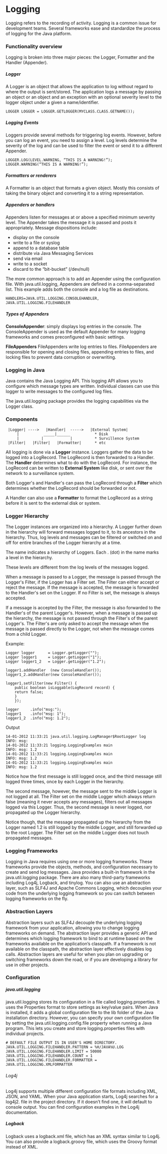 # Logging

Logging refers to the recording of activity. Logging is a common issue for development teams. Several frameworks ease and standardize the process of logging for the Java platform. 

### Functionality overview
Logging is broken into three major pieces: the Logger, Formatter and the Handler (Appender).

##### Logger

A Logger is an object that allows the application to log without regard to where the output is sent/stored. The application logs a message by passing an object or an object and an exception with an optional severity level to the logger object under a given a name/identifier.
```concept
LOGGER LOGGER = LOGGER.GETLOGGER(MYCLASS.CLASS.GETNAME());
```

##### Logging Events
Loggers provide several methods for triggering log events. However, before you can log an event, you need to assign a level. Log levels determine the severity of the log and can be used to filter the event or send it to a different Appender.
```concept
LOGGER.LOG(LEVEL.WARNING, “THIS IS A WARNING!”);
LOGGER.WARNING(“THIS IS A WARNING!”);
```

##### Formatters or renderers

A Formatter is an object that formats a given object. Mostly this consists of taking the binary object and converting it to a string representation.

##### Appenders or handlers

Appenders listen for messages at or above a specified minimum severity level. The Appender takes the message it is passed and posts it appropriately. Message dispositions include:

- display on the console
- write to a file or syslog
- append to a database table
- distribute via Java Messaging Services
- send via email
- write to a socket
- discard to the “bit-bucket” (/dev/null)

The more common approach is to add an Appender using the configuration file. With java.util.logging, Appenders are defined in a comma-separated list. This example adds both the console and a log file as destinations.

```concept
HANDLERS=JAVA.UTIL.LOGGING.CONSOLEHANDLER, JAVA.UTIL.LOGGING.FILEHANDLER
```

##### Types of Appenders
**ConsoleAppender**:
simply displays log entries in the console. The ConsoleAppender is used as the default Appender for many logging frameworks and comes preconfigured with basic settings. 

**FileAppenders**
FileAppenders write log entries to files. FileAppenders are responsible for opening and closing files, appending entries to files, and locking files to prevent data corruption or overwriting.



### Logging in Java
Java contains the Java Logging API. This logging API allows you to configure which message types are written. Individual classes can use this logger to write messages to the configured log files.

The java.util.logging package provides the logging capabilities via the Logger class.

### Components
```
 |Logger| ---->   |Handler|  ----->   |External System|
     |           _____|______           * Disk
     |          |            |          * Survillence System
 |Filter|   |Filter|   |Formatter|      * etc 
```

All logging is done via a **Logger** instance. Loggers gather the data to be logged into a LogRecord. The LogRecord is then forwarded to a Handler. The **Handler** determines what to do with the LogRecord. For instance, the LogRecord can be written to **External System** like disk, or sent over the network to a surveillance system.

Both Logger's and Handler's can pass the LogRecord through a **Filter** which determines whether the LogRecord should be forwarded or not.

A Handler can also use a **Formatter** to format the LogRecord as a string before it is sent to the external disk or system.

### Logger Hierarchy
The Logger instances are organized into a hierarchy. A Logger further down in the hierarchy will forward messages logged to it, to its ancestors in the hierarchy. Thus, log levels and messages can be filtered or switched on and off for entire branches of the Logger hierarchy at a time.

The name indicates a hierarchy of Loggers. Each . (dot) in the name marks a level in the hierarchy.

These levels are different from the log levels of the messages logged.

When a message is passed to a Logger, the message is passed through the Logger's Filter, if the Logger has a Filter set. The Filter can either accept or reject the message. If the message is accepted, the message is forwarded to the Handler's set on the Logger. If no Filter is set, the message is always accepted.

If a message is accepted by the Filter, the message is also forwarded to the Handler's of the parent Logger's. However, when a message is passed up the hierarchy, the message is not passed through the Filter's of the parent Logger's. The Filter's are only asked to accept the message when the message is passed directly to the Logger, not when the message comes from a child Logger.

Example:
```
Logger logger      = Logger.getLogger("");
Logger logger1     = Logger.getLogger("1");
Logger logger1_2   = Logger.getLogger("1.2");

logger1.addHandler  (new ConsoleHandler());
logger1_2.addHandler(new ConsoleHandler());

logger1.setFilter(new Filter() {
    public boolean isLoggable(LogRecord record) {
    return false;
    }
    });

logger     .info("msg:");
logger1    .info("msg: 1");
logger1_2  .info("msg: 1.2");
```

Output
```
14-01-2012 11:33:21 java.util.logging.LogManager$RootLogger log
INFO: msg:
14-01-2012 11:33:21 logging.LoggingExamples main
INFO: msg: 1.2
14-01-2012 11:33:21 logging.LoggingExamples main
INFO: msg: 1.2
14-01-2012 11:33:21 logging.LoggingExamples main
INFO: msg: 1.2
```

Notice how the first message is still logged once, and the third message still logged three times, once by each Logger in the hierarchy.

The second message, however, the message sent to the middle Logger is not logged at all. The Filter set on the middle Logger which always return false (meaning it never accepts any messages), filters out all messages logged via this Logger. Thus, the second message is never logged, nor propagated up the Logger hierarchy.

Notice though, that the message propagated up the hierarchy from the Logger named 1.2 is still logged by the middle Logger, and still forwarded up to the root Logger. The Filter set on the middle Logger does not touch propagated messages.

### Logging Frameworks
Logging in Java requires using one or more logging frameworks. These frameworks provide the objects, methods, and configuration necessary to create and send log messages. Java provides a built-in framework in the java.util.logging package. There are also many third-party frameworks including Log4j, Logback, and tinylog. You can also use an abstraction layer, such as SLF4J and Apache Commons Logging, which decouples your code from the underlying logging framework so you can switch between logging frameworks on the fly.

### Abstraction Layers
Abstraction layers such as SLF4J decouple the underlying logging framework from your application, allowing you to change logging frameworks on demand. The abstraction layer provides a generic API and determines which logging framework to bind to at runtime based on the frameworks available on the application’s classpath. If a framework is not available on the classpath, the abstraction layer effectively disables log calls. Abstraction layers are useful for when you plan on upgrading or switching frameworks down the road, or if you are developing a library for use in other projects.

### Configuration

##### java.util.logging
java.util.logging stores its configuration in a file called logging.properties. It uses the Properties format to store settings as key/value pairs. When Java is installed, it adds a global configuration file to the lib folder of the Java installation directory. However, you can specify your own configuration file by setting the java.util.logging.config.file property when running a Java program. This lets you create and store logging.properties files with individual projects.

```
# DEFAULT FILE OUTPUT IS IN USER'S HOME DIRECTORY.
JAVA.UTIL.LOGGING.FILEHANDLER.PATTERN = %H/JAVA%U.LOG
JAVA.UTIL.LOGGING.FILEHANDLER.LIMIT = 50000
JAVA.UTIL.LOGGING.FILEHANDLER.COUNT = 1
JAVA.UTIL.LOGGING.FILEHANDLER.FORMATTER = JAVA.UTIL.LOGGING.XMLFORMATTER
```

###### Log4j
Log4j supports multiple different configuration file formats including XML, JSON, and YAML. When your Java application starts, Log4j searches for a log4j2.<format> file in the project directory. If it doesn’t find one, it will default to console output. You can find configuration examples in the Log4j documentation.
      
##### Logback
Logback uses a logback.xml file, which has an XML syntax similar to Log4j. You can also provide a logback.groovy file, which uses the Groovy format instead of XML. 
      


